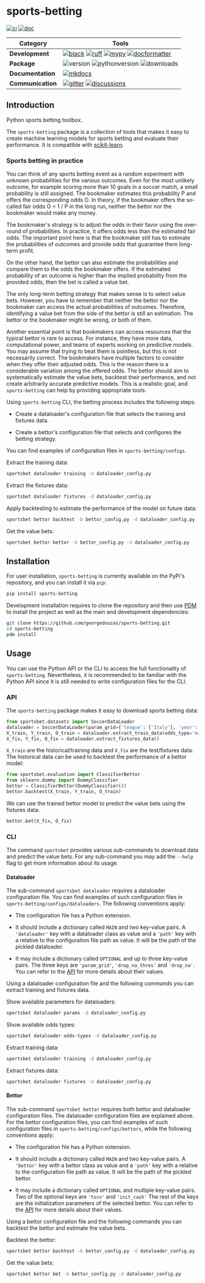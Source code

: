 [scikit-learn]: <http://scikit-learn.org/stable/>
[black badge]: <https://img.shields.io/badge/%20style-black-000000.svg>
[black]: <https://github.com/psf/black>
[docformatter badge]: <https://img.shields.io/badge/%20formatter-docformatter-fedcba.svg>
[docformatter]: <https://github.com/PyCQA/docformatter>
[ruff badge]: <https://img.shields.io/endpoint?url=https://raw.githubusercontent.com/charliermarsh/ruff/main/assets/badge/v1.json>
[ruff]: <https://github.com/charliermarsh/ruff>
[mypy badge]: <http://www.mypy-lang.org/static/mypy_badge.svg>
[mypy]: <http://mypy-lang.org>
[mkdocs badge]: <https://img.shields.io/badge/docs-mkdocs%20material-blue.svg?style=flat>
[mkdocs]: <https://squidfunk.github.io/mkdocs-material>
[version badge]: <https://img.shields.io/pypi/v/sports-betting.svg>
[pythonversion badge]: <https://img.shields.io/pypi/pyversions/sports-betting.svg>
[downloads badge]: <https://img.shields.io/pypi/dd/sports-betting>
[gitter]: <https://gitter.im/sports-betting/community>
[gitter badge]: <https://badges.gitter.im/join%20chat.svg>
[discussions]: <https://github.com/georgedouzas/sports-betting/discussions>
[discussions badge]: <https://img.shields.io/github/discussions/georgedouzas/sports-betting>
[ci]: <https://github.com/georgedouzas/sports-betting/actions?query=workflow>
[ci badge]: <https://github.com/georgedouzas/sports-betting/actions/workflows/ci.yml/badge.svg>
[doc]: <https://github.com/georgedouzas/sports-betting/actions?query=workflow>
[doc badge]: <https://github.com/georgedouzas/sports-betting/actions/workflows/doc.yml/badge.svg?branch=master>

# sports-betting

[![ci][ci badge]][ci] [![doc][doc badge]][doc]

| Category          | Tools    |
| ------------------| -------- |
| **Development**   | [![black][black badge]][black] [![ruff][ruff badge]][ruff] [![mypy][mypy badge]][mypy] [![docformatter][docformatter badge]][docformatter] |
| **Package**       | ![version][version badge] ![pythonversion][pythonversion badge] ![downloads][downloads badge] |
| **Documentation** | [![mkdocs][mkdocs badge]][mkdocs]|
| **Communication** | [![gitter][gitter badge]][gitter] [![discussions][discussions badge]][discussions] |

## Introduction

Python sports betting toolbox.

The `sports-betting` package is a collection of tools that makes it easy to create machine learning models for sports betting and
evaluate their performance. It is compatible with [scikit-learn].

### Sports betting in practice

You can think of any sports betting event as a random experiment with unknown probabilities for the various outcomes. Even for the
most unlikely outcome, for example scoring more than 10 goals in a soccer match, a small probability is still assigned. The
bookmaker estimates this probability P and offers the corresponding odds O. In theory, if the bookmaker offers the so-called fair
odds O = 1 / P in the long run, neither the bettor nor the bookmaker would make any money.
 
The bookmaker's strategy is to adjust the odds in their favor using the over-round of probabilities. In practice, it offers odds
less than the estimated fair odds. The important point here is that the bookmaker still has to estimate the probabilities of
outcomes and provide odds that guarantee them long-term profit.

On the other hand, the bettor can also estimate the probabilities and compare them to the odds the bookmaker offers. If the
estimated probability of an outcome is higher than the implied probability from the provided odds, then the bet is called a value
bet.

The only long-term betting strategy that makes sense is to select value bets. However, you have to remember that neither the
bettor nor the bookmaker can access the actual probabilities of outcomes. Therefore, identifying a value bet from the side of the
bettor is still an estimation. The bettor or the bookmaker might be wrong, or both of them.

Another essential point is that bookmakers can access resources that the typical bettor is rare to access. For instance, they have
more data, computational power, and teams of experts working on predictive models. You may assume that trying to beat them is
pointless, but this is not necessarily correct. The bookmakers have multiple factors to consider when they offer their adjusted
odds. This is the reason there is a considerable variation among the offered odds. The bettor should aim to systematically
estimate the value bets, backtest their performance, and not create arbitrarily accurate predictive models. This is a realistic
goal, and `sports-betting` can help by providing appropriate tools.

Using `sports-betting` CLI, the betting process includes the following steps:

- Create a dataloader's configuration file that selects the training and fixtures data.

- Create a bettor's configuration file that selects and configures the betting strategy.

You can find examples of configuration files in `sports-betting/configs`.
  
Extract the training data:

```bash
sportsbet dataloader training -d dataloader_config.py
```

Extract the fixtures data:

```bash
sportsbet dataloader fixtures -d dataloader_config.py
```

Apply backtesting to estimate the performance of the model on future data:

```bash
sportsbet bettor backtest -b bettor_config.py -d dataloader_config.py
```

Get the value bets:

```bash
sportsbet bettor bettor -b bettor_config.py -d dataloader_config.py
```

## Installation

For user installation, `sports-betting` is currently available on the PyPi's repository, and you can install it via `pip`:

```bash
pip install sports-betting
```

Development installation requires to clone the repository and then use [PDM](https://github.com/pdm-project/pdm) to install the
project as well as the main and development dependencies:

```bash
git clone https://github.com/georgedouzas/sports-betting.git
cd sports-betting
pdm install
```

## Usage

You can use the Python API or the CLI to access the full functionality of `sports-betting`. Nevertheless, it is recommended to be
familiar with the Python API since it is still needed to write configuration files for the CLI.

### API

The `sports-betting` package makes it easy to download sports betting data:

```python
from sportsbet.datasets import SoccerDataLoader
dataloader = SoccerDataLoader(param_grid={'league': ['Italy'], 'year': [2020]})
X_train, Y_train, O_train = dataloader.extract_train_data(odds_type='market_maximum', drop_na_thres=1.0)
X_fix, Y_fix, O_fix = dataloader.extract_fixtures_data()
```

`X_train` are the historical/training data and `X_fix` are the test/fixtures data. The historical data can be used to backtest the
performance of a bettor model:

```python
from sportsbet.evaluation import ClassifierBettor
from sklearn.dummy import DummyClassifier
bettor = ClassifierBettor(DummyClassifier())
bettor.backtest(X_train, Y_train, O_train)
```

We can use the trained bettor model to predict the value bets using the fixtures data:

```python
bettor.bet(X_fix, O_fix)
```

### CLI

The command `sportsbet` provides various sub-commands to download data and predict the value bets. For any sub-command you may
add the `--help` flag to get more information about its usage.

#### Dataloader

The sub-command `sportsbet dataloader` requires a dataloader configuration file. You can find examples of such configuration files
in `sports-betting/configs/dataloaders`. The following conventions apply:

- The configuration file has a Python extension.

- It should include a dictionary called `MAIN` and two key-value pairs. A `'dataloader'` key with a dataloader class as
  value and a `'path'` key with a relative to the configuration file path as value. It will be the path of the pickled dataloader.

- It may include a dictionary called `OPTIONAL` and up to three key-value pairs. The three keys are `'param_grid'`,
  `'drop_na_thres'` and `'drop_na'`. You can refer to the [API](api/datasets) for more details about their values.

Using a dataloader configuration file and the following commands you can extract training and fixtures data.

Show available parameters for dataloaders:

```bash
sportsbet dataloader params -d dataloader_config.py
```

Show available odds types:

```bash
sportsbet dataloader odds-types -d dataloader_config.py
```

Extract training data:

```bash
sportsbet dataloader training -d dataloader_config.py
```

Extract fixtures data:

```bash
sportsbet dataloader fixtures -d dataloader_config.py
```

#### Bettor

The sub-command `sportsbet bettor` requires both bettor and dataloader configuration files. The dataloader configuration files are
explained above. For the bettor configuration files, you can find examples of such configuration files in
`sports-betting/configs/bettors`, while the following conventions apply:

- The configuration file has a Python extension.

- It should include a dictionary called `MAIN` and two key-value pairs. A `'bettor'` key with a bettor class as
  value and a `'path'` key with a relative to the configuration file path as value. It will be the path of the pickled bettor.

- It may include a dictionary called `OPTIONAL` and multiple key-value pairs. Two of the optional keys are `'tscv'` and
  `'init_cash'` The rest of the keys are the initialization parameters of the selected bettor. You can refer to the
  [API](api/evaluation) for more details about their values.

Using a bettor configuration file and the following commands you can backtest the bettor and estimate the value bets.

Backtest the bettor:

```bash
sportsbet bettor backtest -b bettor_config.py -d dataloader_config.py
```

Get the value bets:

```bash
sportsbet bettor bet -b bettor_config.py -d dataloader_config.py
```
